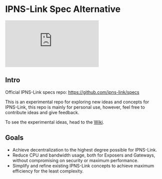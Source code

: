 # IPNS-Link Spec Alternative

[![](https://img.shields.io/matrix/ipns-link:matrix.org)](https://matrix.to/#/ipns-link:matrix.org)

## Intro

Official IPNS-Link specs repo: https://github.com/ipns-link/specs

This is an experimental repo for exploring new ideas and concepts for IPNS-Link, this repo is mainly for personal use, however, feel free to contribute ideas and give feedback.

To see the experimental ideas, head to the [Wiki](https://github.com/Winterhuman/ipns-link-alt/wiki).

## Goals

- Achieve decentralization to the highest degree possible for IPNS-Link.
- Reduce CPU and bandwidth usage, both for Exposers and Gateways, without compromising on security or maximum performance.
- Simplify and refine existing IPNS-Link concepts to achieve maximum efficiency for the least complexity.
